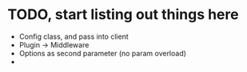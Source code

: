 # TODO, start listing out things here

* Config class, and pass into client
* Plugin -> Middleware
* Options as second parameter (no param overload)
* 